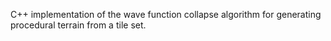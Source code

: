 C++ implementation of the wave function collapse algorithm for generating procedural terrain from a tile set.
